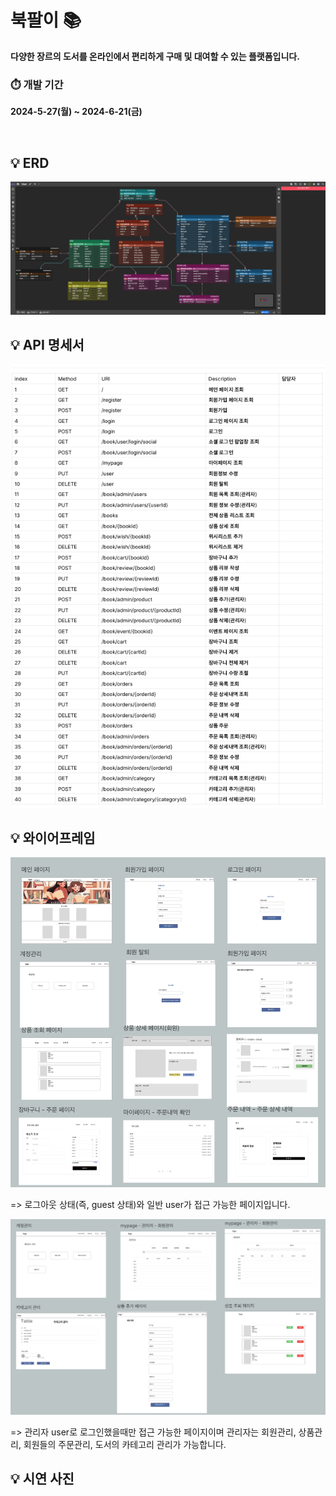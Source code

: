 # 북팔이 📚
**다양한 장르의 도서를 온라인에서 편리하게 구매 및 대여할 수 있는 플랫폼입니다.**

### ⏱️ 개발 기간
**2024-5-27(월) ~ 2024-6-21(금)**

<br />

## 💡 ERD
![erd.png](src/main/resources/images/erd.png)


## 💡 API 명세서
![api.png](src/main/resources/images/api.png)

## 💡 와이어프레임
![wireFrame1.png](src/main/resources/images/wireFrame1.png)

=> 로그아웃 상태(즉, guest 상태)와 일반 user가 접근 가능한 페이지입니다.

![wireFrame2.png](src/main/resources/images/wireFrame2.png)

=> 관리자 user로 로그인했을때만 접근 가능한 페이지이며 관리자는 회원관리, 상품관리, 회원들의 주문관리, 도서의 카테고리 관리가 가능합니다.

## 💡 시연 사진




